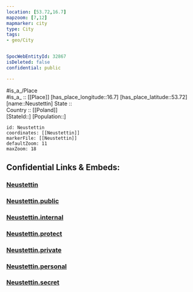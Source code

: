 ```yaml
---
location: [53.72,16.7] 
mapzoom: [7,12] 
mapmarker: city 
type: City
tags:
- geo/City


SpocWebEntityId: 32867
isDeleted: false
confidential: public

---
```

#is_a_/Place  
#is_a_ :: [[Place]] 
[has_place_longitude::16.7] 
[has_place_latitude::53.72] 
[name::Neustettin] 
State ::  
Country :: [[Poland]]  
[StateId::] 
[Population::] 



```leaflet
id: Neustettin
coordinates: [[Neustettin]] 
markerFile: [[Neustettin]] 
defaultZoom: 11 
maxZoom: 18
```


## Confidential Links & Embeds: 

### [Neustettin](/_Standards/Earth/Continent/Europe/Europe~East/Poland/Provinces~Poland/West_Pomeranian/City/Neustettin.md) 

### [Neustettin.public](/_public/Earth/Continent/Europe/Europe~East/Poland/Provinces~Poland/West_Pomeranian/City/Neustettin.public.md) 

### [Neustettin.internal](/_internal/Earth/Continent/Europe/Europe~East/Poland/Provinces~Poland/West_Pomeranian/City/Neustettin.internal.md) 

### [Neustettin.protect](/_protect/Earth/Continent/Europe/Europe~East/Poland/Provinces~Poland/West_Pomeranian/City/Neustettin.protect.md) 

### [Neustettin.private](/_private/Earth/Continent/Europe/Europe~East/Poland/Provinces~Poland/West_Pomeranian/City/Neustettin.private.md) 

### [Neustettin.personal](/_personal/Earth/Continent/Europe/Europe~East/Poland/Provinces~Poland/West_Pomeranian/City/Neustettin.personal.md) 

### [Neustettin.secret](/_secret/Earth/Continent/Europe/Europe~East/Poland/Provinces~Poland/West_Pomeranian/City/Neustettin.secret.md)

